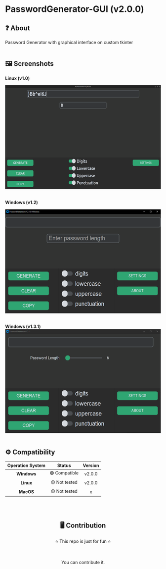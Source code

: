 # PasswordGenerator-GUI (v2.0.0)
## ❓ About
Password Generator with graphical interface on custom tkinter
<br><br>

## 🖼️ Screenshots
**Linux (v1.0)** <br>

<img src='./images/screenshot_linux_v10.png' width=536 height=336 alt='screenshot-linux-v10'>
<br><br>

**Windows (v1.2)** <br>

<img src='./images/screenshot_win_v12.png' width=536 height=336 alt='screenshot-win-v12'>
<br><br>

**Windows (v1.3.1)**
 <br>
<img src='./images/screenshot_win_v131.png' width=536 height=336 alt='screenshot-win-v131'>
<br><br>

## ⚙️ Compatibility
| **Operation System** | **Status** | **Version**|
| :---------: | :-----------: | :-----------: |
| **Windows** | 🟢 Compatible | v2.0.0 |
| **Linux** | 🟡 Not tested | v2.0.0 |
| **MacOS** | 🟡 Not tested | x |

<br><br>

## <p align=center>🖥️ Contribution</p>
<p align=center>⭐ This repo is just for fun ⭐</p>
<br>
<p align=center> You can contribute it.</p>
